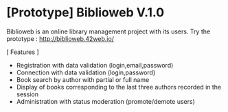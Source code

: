 # [Prototype] Biblioweb V.1.0

Biblioweb is an online library management project with its users.
Try the prototype : http://biblioweb.42web.io/

[ Features ]
- Registration with data validation (login,email,password)
- Connection with data validation (login,password)
- Book search by author with partial or full name 
- Display of books corresponding to the last three authors recorded in the session 
- Administration with status moderation (promote/demote users)
